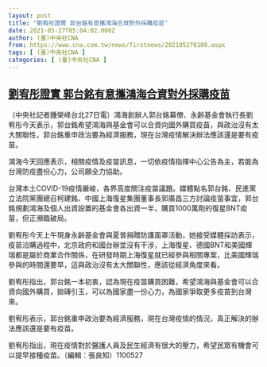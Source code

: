 ```yaml
---
layout: post
title: "劉宥彤證實 郭台銘有意攜鴻海合資對外採購疫苗"
date: 2021-05-27T05:04:02.000Z
author: (臺)中央社CNA
from: https://www.cna.com.tw/news/firstnews/202105270108.aspx
tags: [ (臺)中央社CNA ]
categories: [ (臺)中央社CNA ]
---
```

<!--1622091842000-->
[劉宥彤證實 郭台銘有意攜鴻海合資對外採購疫苗](https://www.cna.com.tw/news/firstnews/202105270108.aspx)
------

<div>
<div></div><div class="paragraph"><p>（中央社記者鍾榮峰台北27日電）鴻海創辦人郭台銘幕僚、永齡基金會執行長劉宥彤今天表示，郭台銘希望鴻海與基金會可以合資向國外購買疫苗，與政治沒有太大關聯性，郭台銘重申政治要為經濟服務，現在台灣疫情解決辦法應該還是要有疫苗。</p><p>鴻海今天回應表示，相關疫情及疫苗訊息，一切依疫情指揮中心公告為主，若能為台灣防疫盡份心力，公司願全力協助。</p><p>台灣本土COVID-19疫情嚴峻，各界高度關注疫苗議題。媒體點名郭台銘、民進黨立法院黨團總召柯建銘、中國上海復星集團董事長郭廣昌三方討論疫苗事宜，郭台銘規劃鴻海及個人出資設置的基金會各出資一半，購買1000萬劑的復星BNT疫苗，但正瀕臨破局。</p><p>劉宥彤今天上午現身永齡基金會與夏普捐贈防護面罩活動，她接受媒體採訪表示，疫苗洽購過程中，北京政府和國台辦並沒有干涉，上海復星、德國BNT和美國輝瑞都是屬於商業合作關係，在研發時期上海復星就已經參與相關專案，比美國輝瑞參與的時間還要早，這與政治沒有太大關聯性，應該從經濟角度來看。</p><p>劉宥彤指出，郭台銘一本初衷，認為現在疫苗購買困難，希望鴻海與基金會可以合資向國外購買，拋磚引玉，可以為國家盡一份心力，為國家爭取更多疫苗到台灣來。</p><p>劉宥彤表示，郭台銘重申政治要為經濟服務，現在台灣疫情的情況，真正解決的辦法應該還是要有疫苗。</p><p>劉宥彤指出，現在疫情對於醫護人員及民生經濟有很大的壓力，希望民眾有機會可以提早接種疫苗。（編輯：張良知）1100527</p></div>
</div>
